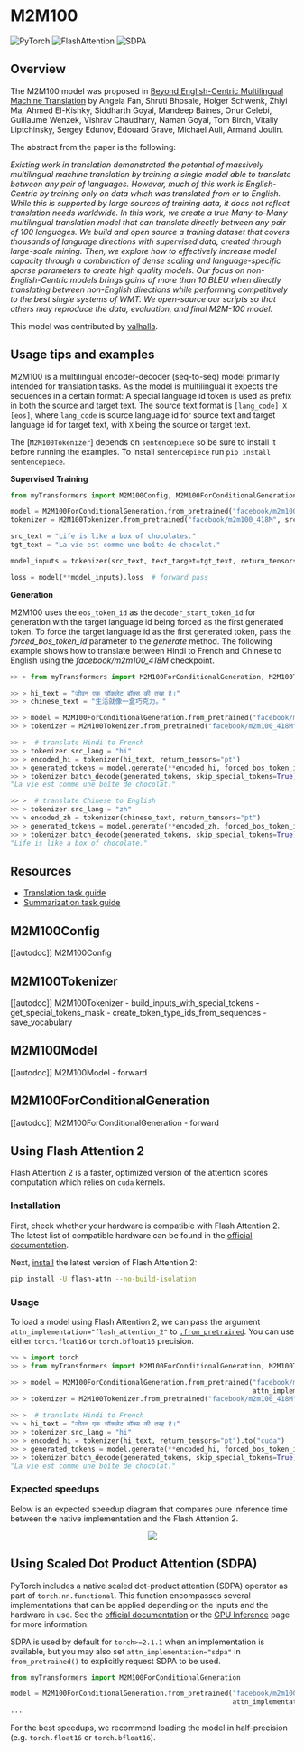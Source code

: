 <!--Copyright 2020 The HuggingFace Team. All rights reserved.

Licensed under the Apache License, Version 2.0 (the "License"); you may not use this file except in compliance with
the License. You may obtain a copy of the License at

http://www.apache.org/licenses/LICENSE-2.0

Unless required by applicable law or agreed to in writing, software distributed under the License is distributed on
an "AS IS" BASIS, WITHOUT WARRANTIES OR CONDITIONS OF ANY KIND, either express or implied. See the License for the
specific language governing permissions and limitations under the License.

⚠️ Note that this file is in Markdown but contain specific syntax for our doc-builder (similar to MDX) that may not be
rendered properly in your Markdown viewer.

-->

# M2M100

<div class="flex flex-wrap space-x-1">
<img alt="PyTorch" src="https://img.shields.io/badge/PyTorch-DE3412?style=flat&logo=pytorch&logoColor=white">
<img alt="FlashAttention" src="https://img.shields.io/badge/%E2%9A%A1%EF%B8%8E%20FlashAttention-eae0c8?style=flat">
<img alt="SDPA" src="https://img.shields.io/badge/SDPA-DE3412?style=flat&logo=pytorch&logoColor=white">
</div>

## Overview

The M2M100 model was proposed in [Beyond English-Centric Multilingual Machine Translation](https://arxiv.org/abs/2010.11125) by Angela Fan, Shruti Bhosale, Holger Schwenk, Zhiyi Ma, Ahmed El-Kishky,
Siddharth Goyal, Mandeep Baines, Onur Celebi, Guillaume Wenzek, Vishrav Chaudhary, Naman Goyal, Tom Birch, Vitaliy
Liptchinsky, Sergey Edunov, Edouard Grave, Michael Auli, Armand Joulin.

The abstract from the paper is the following:

*Existing work in translation demonstrated the potential of massively multilingual machine translation by training a
single model able to translate between any pair of languages. However, much of this work is English-Centric by training
only on data which was translated from or to English. While this is supported by large sources of training data, it
does not reflect translation needs worldwide. In this work, we create a true Many-to-Many multilingual translation
model that can translate directly between any pair of 100 languages. We build and open source a training dataset that
covers thousands of language directions with supervised data, created through large-scale mining. Then, we explore how
to effectively increase model capacity through a combination of dense scaling and language-specific sparse parameters
to create high quality models. Our focus on non-English-Centric models brings gains of more than 10 BLEU when directly
translating between non-English directions while performing competitively to the best single systems of WMT. We
open-source our scripts so that others may reproduce the data, evaluation, and final M2M-100 model.*

This model was contributed by [valhalla](https://huggingface.co/valhalla).


## Usage tips and examples

M2M100 is a multilingual encoder-decoder (seq-to-seq) model primarily intended for translation tasks. As the model is
multilingual it expects the sequences in a certain format: A special language id token is used as prefix in both the
source and target text. The source text format is `[lang_code] X [eos]`, where `lang_code` is source language
id for source text and target language id for target text, with `X` being the source or target text.

The [`M2M100Tokenizer`] depends on `sentencepiece` so be sure to install it before running the
examples. To install `sentencepiece` run `pip install sentencepiece`.

**Supervised Training**

```python
from myTransformers import M2M100Config, M2M100ForConditionalGeneration, M2M100Tokenizer

model = M2M100ForConditionalGeneration.from_pretrained("facebook/m2m100_418M")
tokenizer = M2M100Tokenizer.from_pretrained("facebook/m2m100_418M", src_lang="en", tgt_lang="fr")

src_text = "Life is like a box of chocolates."
tgt_text = "La vie est comme une boîte de chocolat."

model_inputs = tokenizer(src_text, text_target=tgt_text, return_tensors="pt")

loss = model(**model_inputs).loss  # forward pass
```

**Generation**

M2M100 uses the `eos_token_id` as the `decoder_start_token_id` for generation with the target language id 
being forced as the first generated token. To force the target language id as the first generated token, pass the 
*forced_bos_token_id* parameter to the *generate* method. The following example shows how to translate between 
Hindi to French and Chinese to English using the *facebook/m2m100_418M* checkpoint.

```python
>> > from myTransformers import M2M100ForConditionalGeneration, M2M100Tokenizer

>> > hi_text = "जीवन एक चॉकलेट बॉक्स की तरह है।"
>> > chinese_text = "生活就像一盒巧克力。"

>> > model = M2M100ForConditionalGeneration.from_pretrained("facebook/m2m100_418M")
>> > tokenizer = M2M100Tokenizer.from_pretrained("facebook/m2m100_418M")

>> >  # translate Hindi to French
>> > tokenizer.src_lang = "hi"
>> > encoded_hi = tokenizer(hi_text, return_tensors="pt")
>> > generated_tokens = model.generate(**encoded_hi, forced_bos_token_id=tokenizer.get_lang_id("fr"))
>> > tokenizer.batch_decode(generated_tokens, skip_special_tokens=True)
"La vie est comme une boîte de chocolat."

>> >  # translate Chinese to English
>> > tokenizer.src_lang = "zh"
>> > encoded_zh = tokenizer(chinese_text, return_tensors="pt")
>> > generated_tokens = model.generate(**encoded_zh, forced_bos_token_id=tokenizer.get_lang_id("en"))
>> > tokenizer.batch_decode(generated_tokens, skip_special_tokens=True)
"Life is like a box of chocolate."
```

## Resources

- [Translation task guide](../tasks/translation)
- [Summarization task guide](../tasks/summarization)

## M2M100Config

[[autodoc]] M2M100Config

## M2M100Tokenizer

[[autodoc]] M2M100Tokenizer
    - build_inputs_with_special_tokens
    - get_special_tokens_mask
    - create_token_type_ids_from_sequences
    - save_vocabulary

## M2M100Model

[[autodoc]] M2M100Model
    - forward

## M2M100ForConditionalGeneration

[[autodoc]] M2M100ForConditionalGeneration
    - forward

## Using Flash Attention 2

Flash Attention 2 is a faster, optimized version of the attention scores computation which relies on `cuda` kernels.

### Installation 

First, check whether your hardware is compatible with Flash Attention 2. The latest list of compatible hardware can be found in the [official documentation](https://github.com/Dao-AILab/flash-attention#installation-and-features).

Next, [install](https://github.com/Dao-AILab/flash-attention#installation-and-features) the latest version of Flash Attention 2:

```bash
pip install -U flash-attn --no-build-isolation
```

### Usage

To load a model using Flash Attention 2, we can pass the argument `attn_implementation="flash_attention_2"` to [`.from_pretrained`](https://huggingface.co/docs/transformers/main/en/main_classes/model#transformers.PreTrainedModel.from_pretrained). You can use either `torch.float16` or `torch.bfloat16` precision.

```python
>> > import torch
>> > from myTransformers import M2M100ForConditionalGeneration, M2M100Tokenizer

>> > model = M2M100ForConditionalGeneration.from_pretrained("facebook/m2m100_418M", torch_dtype=torch.float16,
                                                            attn_implementation="flash_attention_2").to("cuda").eval()
>> > tokenizer = M2M100Tokenizer.from_pretrained("facebook/m2m100_418M")

>> >  # translate Hindi to French
>> > hi_text = "जीवन एक चॉकलेट बॉक्स की तरह है।"
>> > tokenizer.src_lang = "hi"
>> > encoded_hi = tokenizer(hi_text, return_tensors="pt").to("cuda")
>> > generated_tokens = model.generate(**encoded_hi, forced_bos_token_id=tokenizer.get_lang_id("fr"))
>> > tokenizer.batch_decode(generated_tokens, skip_special_tokens=True)
"La vie est comme une boîte de chocolat."
```

### Expected speedups

Below is an expected speedup diagram that compares pure inference time between the native implementation and the Flash Attention 2.

<div style="text-align: center">
<img src="https://huggingface.co/datasets/visheratin/documentation-images/resolve/main/nllb-speedup.webp">
</div>

## Using Scaled Dot Product Attention (SDPA)
PyTorch includes a native scaled dot-product attention (SDPA) operator as part of `torch.nn.functional`. This function
encompasses several implementations that can be applied depending on the inputs and the hardware in use. See the
[official documentation](https://pytorch.org/docs/stable/generated/torch.nn.functional.scaled_dot_product_attention.html)
or the [GPU Inference](https://huggingface.co/docs/transformers/main/en/perf_infer_gpu_one#pytorch-scaled-dot-product-attention)
page for more information.

SDPA is used by default for `torch>=2.1.1` when an implementation is available, but you may also set
`attn_implementation="sdpa"` in `from_pretrained()` to explicitly request SDPA to be used.

```python
from myTransformers import M2M100ForConditionalGeneration

model = M2M100ForConditionalGeneration.from_pretrained("facebook/m2m100_418M", torch_dtype=torch.float16,
                                                       attn_implementation="sdpa")
...
```

For the best speedups, we recommend loading the model in half-precision (e.g. `torch.float16` or `torch.bfloat16`).
